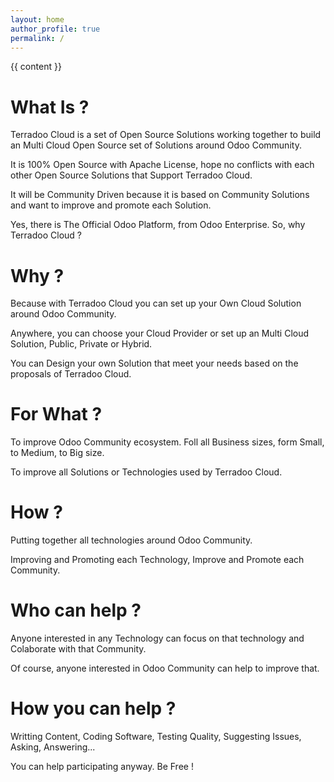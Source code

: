 ```yaml
---
layout: home
author_profile: true
permalink: /
---
```


{{ content }}

What Is ?
=========

Terradoo Cloud is a set of Open Source Solutions working together to build an Multi Cloud Open Source set of Solutions around Odoo Community.

It is 100% Open Source with Apache License, hope no conflicts with each other Open Source Solutions that Support Terradoo Cloud.

It will be Community Driven because it is based on Community Solutions and want to improve and promote each Solution.

Yes, there is The Official Odoo Platform, from Odoo Enterprise. So, why Terradoo Cloud ?


Why ?
=====

Because with Terradoo Cloud you can set up your Own Cloud Solution around Odoo Community.

Anywhere, you can choose your Cloud Provider or set up an Multi Cloud Solution, Public, Private or Hybrid.

You can Design your own Solution that meet your needs based on the proposals of Terradoo Cloud.


For What ?
==========

To improve Odoo Community ecosystem. Foll all Business sizes, form Small, to Medium, to Big size.

To improve all Solutions or Technologies used by Terradoo Cloud.


How ?
=====

Putting together all technologies around Odoo Community.

Improving and Promoting each Technology, Improve and Promote each Community.


Who can help ?
==============

Anyone interested in any Technology can focus on that technology and Colaborate with that Community.

Of course, anyone interested in Odoo Community can help to improve that.


How you can help ?
==================

Writting Content, Coding Software, Testing Quality, Suggesting Issues, Asking, Answering...

You can help participating anyway. Be Free !